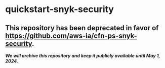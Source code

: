 # quickstart-snyk-security 
## This repository has been deprecated in favor of https://github.com/aws-ia/cfn-ps-snyk-security. 
***We will archive this repository and keep it publicly available until May 1, 2024.***
